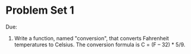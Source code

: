 # Problem Set 1
Due: 

1. Write a function, named "conversion", that converts Fahrenheit temperatures to Celsius. The conversion formula is C = (F – 32) * 5/9.
